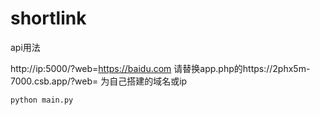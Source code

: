 # shortlink

api用法

http://ip:5000/?web=https://baidu.com
请替换app.php的https://2phx5m-7000.csb.app/?web= 为自己搭建的域名或ip

```bash
python main.py


